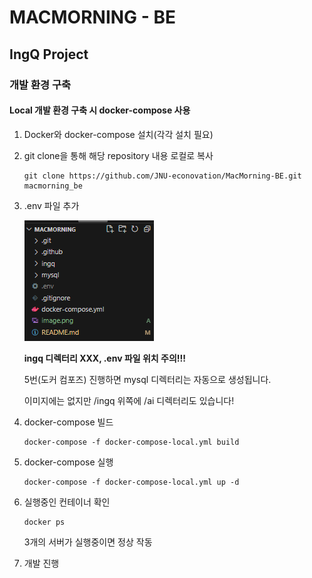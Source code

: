 # MACMORNING - BE

## IngQ Project

### 개발 환경 구축

#### Local 개발 환경 구축 시 docker-compose 사용
1. Docker와 docker-compose 설치(각각 설치 필요)

2. git clone을 통해 해당 repository 내용 로컬로 복사

    ```
    git clone https://github.com/JNU-econovation/MacMorning-BE.git macmorning_be
    ```

3. .env 파일 추가
    
    ![alt text](image-1.png)

    __ingq 디렉터리 XXX, .env 파일 위치 주의!!!__

    5번(도커 컴포즈) 진행하면 mysql 디렉터리는 자동으로 생성됩니다.

    이미지에는 없지만 /ingq 위쪽에 /ai 디렉터리도 있습니다!

4. docker-compose 빌드

    ```
    docker-compose -f docker-compose-local.yml build
    ```

5. docker-compose 실행

    ```
    docker-compose -f docker-compose-local.yml up -d
    ```

6. 실행중인 컨테이너 확인

    ```
    docker ps
    ```

    3개의 서버가 실행중이면 정상 작동

7. 개발 진행